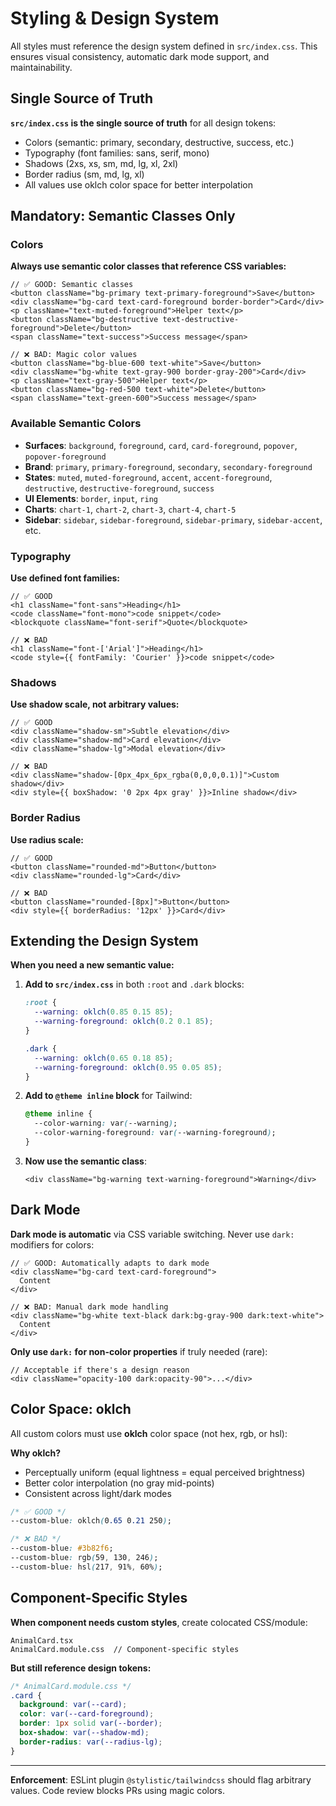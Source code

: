 # Styling & Design System

All styles must reference the design system defined in `src/index.css`. This ensures visual consistency, automatic dark mode support, and maintainability.

## Single Source of Truth

**`src/index.css` is the single source of truth** for all design tokens:
- Colors (semantic: primary, secondary, destructive, success, etc.)
- Typography (font families: sans, serif, mono)
- Shadows (2xs, xs, sm, md, lg, xl, 2xl)
- Border radius (sm, md, lg, xl)
- All values use oklch color space for better interpolation

## Mandatory: Semantic Classes Only

### Colors
**Always use semantic color classes that reference CSS variables:**

```tsx
// ✅ GOOD: Semantic classes
<button className="bg-primary text-primary-foreground">Save</button>
<div className="bg-card text-card-foreground border-border">Card</div>
<p className="text-muted-foreground">Helper text</p>
<button className="bg-destructive text-destructive-foreground">Delete</button>
<span className="text-success">Success message</span>

// ❌ BAD: Magic color values
<button className="bg-blue-600 text-white">Save</button>
<div className="bg-white text-gray-900 border-gray-200">Card</div>
<p className="text-gray-500">Helper text</p>
<button className="bg-red-500 text-white">Delete</button>
<span className="text-green-600">Success message</span>
```

### Available Semantic Colors
- **Surfaces**: `background`, `foreground`, `card`, `card-foreground`, `popover`, `popover-foreground`
- **Brand**: `primary`, `primary-foreground`, `secondary`, `secondary-foreground`
- **States**: `muted`, `muted-foreground`, `accent`, `accent-foreground`, `destructive`, `destructive-foreground`, `success`
- **UI Elements**: `border`, `input`, `ring`
- **Charts**: `chart-1`, `chart-2`, `chart-3`, `chart-4`, `chart-5`
- **Sidebar**: `sidebar`, `sidebar-foreground`, `sidebar-primary`, `sidebar-accent`, etc.

### Typography
**Use defined font families:**

```tsx
// ✅ GOOD
<h1 className="font-sans">Heading</h1>
<code className="font-mono">code snippet</code>
<blockquote className="font-serif">Quote</blockquote>

// ❌ BAD
<h1 className="font-['Arial']">Heading</h1>
<code style={{ fontFamily: 'Courier' }}>code snippet</code>
```

### Shadows
**Use shadow scale, not arbitrary values:**

```tsx
// ✅ GOOD
<div className="shadow-sm">Subtle elevation</div>
<div className="shadow-md">Card elevation</div>
<div className="shadow-lg">Modal elevation</div>

// ❌ BAD
<div className="shadow-[0px_4px_6px_rgba(0,0,0,0.1)]">Custom shadow</div>
<div style={{ boxShadow: '0 2px 4px gray' }}>Inline shadow</div>
```

### Border Radius
**Use radius scale:**

```tsx
// ✅ GOOD
<button className="rounded-md">Button</button>
<div className="rounded-lg">Card</div>

// ❌ BAD
<button className="rounded-[8px]">Button</button>
<div style={{ borderRadius: '12px' }}>Card</div>
```

## Extending the Design System

**When you need a new semantic value:**

1. **Add to `src/index.css`** in both `:root` and `.dark` blocks:
   ```css
   :root {
     --warning: oklch(0.85 0.15 85);
     --warning-foreground: oklch(0.2 0.1 85);
   }

   .dark {
     --warning: oklch(0.65 0.18 85);
     --warning-foreground: oklch(0.95 0.05 85);
   }
   ```

2. **Add to `@theme inline` block** for Tailwind:
   ```css
   @theme inline {
     --color-warning: var(--warning);
     --color-warning-foreground: var(--warning-foreground);
   }
   ```

3. **Now use the semantic class**:
   ```tsx
   <div className="bg-warning text-warning-foreground">Warning</div>
   ```

## Dark Mode

**Dark mode is automatic** via CSS variable switching. Never use `dark:` modifiers for colors:

```tsx
// ✅ GOOD: Automatically adapts to dark mode
<div className="bg-card text-card-foreground">
  Content
</div>

// ❌ BAD: Manual dark mode handling
<div className="bg-white text-black dark:bg-gray-900 dark:text-white">
  Content
</div>
```

**Only use `dark:` for non-color properties** if truly needed (rare):
```tsx
// Acceptable if there's a design reason
<div className="opacity-100 dark:opacity-90">...</div>
```

## Color Space: oklch

All custom colors must use **oklch** color space (not hex, rgb, or hsl):

**Why oklch?**
- Perceptually uniform (equal lightness = equal perceived brightness)
- Better color interpolation (no gray mid-points)
- Consistent across light/dark modes

```css
/* ✅ GOOD */
--custom-blue: oklch(0.65 0.21 250);

/* ❌ BAD */
--custom-blue: #3b82f6;
--custom-blue: rgb(59, 130, 246);
--custom-blue: hsl(217, 91%, 60%);
```

## Component-Specific Styles

**When component needs custom styles**, create colocated CSS/module:

```
AnimalCard.tsx
AnimalCard.module.css  // Component-specific styles
```

**But still reference design tokens:**
```css
/* AnimalCard.module.css */
.card {
  background: var(--card);
  color: var(--card-foreground);
  border: 1px solid var(--border);
  box-shadow: var(--shadow-md);
  border-radius: var(--radius-lg);
}
```

---

**Enforcement**: ESLint plugin `@stylistic/tailwindcss` should flag arbitrary values. Code review blocks PRs using magic colors.
